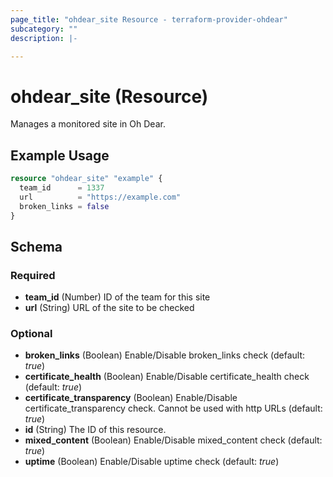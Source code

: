 ```yaml
---
page_title: "ohdear_site Resource - terraform-provider-ohdear"
subcategory: ""
description: |-

---
```


# ohdear_site (Resource)

Manages a monitored site in Oh Dear.

## Example Usage

```terraform
resource "ohdear_site" "example" {
  team_id      = 1337
  url          = "https://example.com"
  broken_links = false
}
```

## Schema

### Required

- **team_id** (Number) ID of the team for this site
- **url** (String) URL of the site to be checked

### Optional

- **broken_links** (Boolean) Enable/Disable broken_links check (default: *true*)
- **certificate_health** (Boolean) Enable/Disable certificate_health check (default: *true*)
- **certificate_transparency** (Boolean) Enable/Disable certificate_transparency check. Cannot be used with http URLs (default: *true*)
- **id** (String) The ID of this resource.
- **mixed_content** (Boolean) Enable/Disable mixed_content check (default: *true*)
- **uptime** (Boolean) Enable/Disable uptime check (default: *true*)
